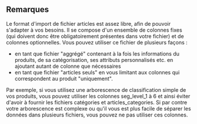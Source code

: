 <h2>Remarques</h2>  <p>Le format d'import de fichier articles est assez libre, afin de pouvoir s'adapter &agrave; vos besoins. Il se compose d'un ensemble de colonnes fixes (qui doivent donc &ecirc;tre obligatoirement pr&eacute;sentes dans votre fichier) et de colonnes optionnelles. Vous pouvez utiliser ce fichier de plusieurs fa&ccedil;ons :</p>  <ul>  <li>en tant que fichier "aggr&eacute;g&eacute;" contenant &agrave; la fois les informations du produits, de sa cat&eacute;gorisation, ses attributs personnalis&eacute;s etc. en ajoutant autant de colonne que n&eacute;cessaires</li>  <li>en tant que fichier "articles seuls" en vous limitant aux colonnes qui correspondent au produit "uniquement".</li>  </ul>  <p>Par exemple, si vous utilisez une arborescence de classification simple de vos produits, vous pouvez utiliser les colonnes seg_level_1 &agrave; 6 et ainsi &eacute;viter d'avoir &agrave; fournir les fichiers cat&eacute;gories et articles_categories. Si par contre votre arborescence est complexe ou qu'il vous est plus facile de s&eacute;parer les donn&eacute;es dans plusieurs fichiers, vous pouvez ne pas utiliser ces colonnes.</p>